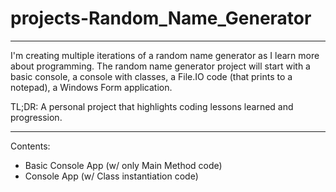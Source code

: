 # projects-Random_Name_Generator
__________
I'm creating multiple iterations of a random name generator as I learn more about programming. The random name generator project will start with a basic console, 
a console with classes, a File.IO code (that prints to a notepad), a Windows Form application.

TL;DR:   A personal project that highlights coding lessons learned and progression.
__________
Contents:
- Basic Console App (w/ only Main Method code)
- Console App (w/ Class instantiation code)
